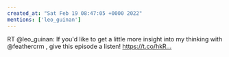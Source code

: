 ```yaml
---
created_at: "Sat Feb 19 08:47:05 +0000 2022"
mentions: ['leo_guinan']
---
```


RT @leo_guinan: If you'd like to get a little more insight into my thinking with @feathercrm , give this episode a listen! https://t.co/hkR…